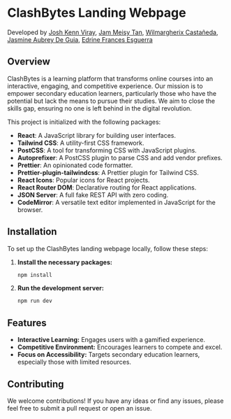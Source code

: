 
# ClashBytes Landing Webpage

Developed by [Josh Kenn Viray](https://www.linkedin.com/in/vkenjo), [Jam Meisy Tan](https://www.linkedin.com/in/jam-meisy-tan/), [Wilmargherix Castañeda](https://www.linkedin.com/in/wlmrcstnd/), [Jasmine Aubrey De Guia](https://www.linkedin.com/in/jasmine-aubrey-de-guia-89375b26b/), [Edrine Frances Esguerra](https://www.linkedin.com/in/edrine-esguerra/)

## Overview

ClashBytes is a learning platform that transforms online courses into an interactive, engaging, and competitive experience. Our mission is to empower secondary education learners, particularly those who have the potential but lack the means to pursue their studies. We aim to close the skills gap, ensuring no one is left behind in the digital revolution.

This project is initialized with the following packages:

- **React**: A JavaScript library for building user interfaces.
- **Tailwind CSS**: A utility-first CSS framework.
- **PostCSS**: A tool for transforming CSS with JavaScript plugins.
- **Autoprefixer**: A PostCSS plugin to parse CSS and add vendor prefixes.
- **Prettier**: An opinionated code formatter.
- **Prettier-plugin-tailwindcss**: A Prettier plugin for Tailwind CSS.
- **React Icons**: Popular icons for React projects.
- **React Router DOM**: Declarative routing for React applications.
- **JSON Server**: A full fake REST API with zero coding.
- **CodeMirror**: A versatile text editor implemented in JavaScript for the browser.

## Installation

To set up the ClashBytes landing webpage locally, follow these steps:

1. **Install the necessary packages:**

   ```bash
   npm install
   ```

2. **Run the development server:**

   ```bash
   npm run dev
   ```

## Features

- **Interactive Learning:** Engages users with a gamified experience.
- **Competitive Environment:** Encourages learners to compete and excel.
- **Focus on Accessibility:** Targets secondary education learners, especially those with limited resources.

## Contributing

We welcome contributions! If you have any ideas or find any issues, please feel free to submit a pull request or open an issue.
